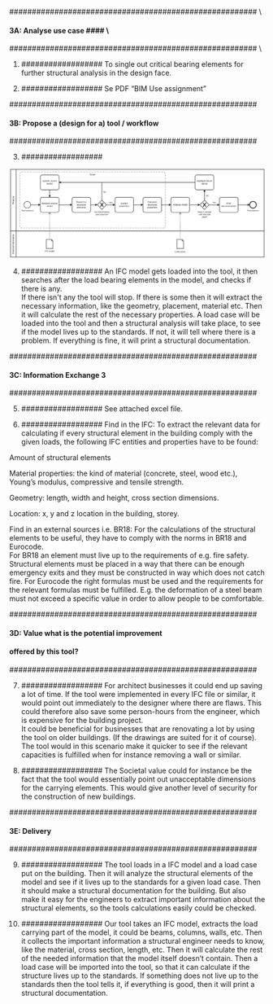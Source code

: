 ####################################################### \
#### 3A: Analyse use case                          #### \
####################################################### \

1) ##################
To single out critical bearing elements for further structural analysis in the design face. 

2) ##################
Se PDF “BIM Use assignment” 

#######################################################
#### 3B: Propose a (design for a) tool / workflow #####
#######################################################

3) ##################
<IMG src="IMG_folder/A3 BPMN Group 14.svg">

4) ##################
An IFC model gets loaded into the tool, it then searches after the load bearing elements in the model, and checks if there is any.  
If there isn't any the tool will stop. If there is some then it will extract the necessary information, like the geometry, placement, material etc. Then it will calculate the rest of the necessary properties. A load case will be loaded into the tool and then a structural analysis will take place, to see if the model lives up to the standards. If not, it will tell where there is a problem. If everything is fine, it will print a structural documentation.  

#######################################################
#### 3C: Information Exchange 3                    ####
#######################################################

5) ##################
See attached excel file.
 
6) ##################
Find in the IFC:
To extract the relevant data for calculating if every structural element in the building comply with the given loads, the following IFC entities and properties have to be found: 

Amount of structural elements 

Material properties: the kind of material (concrete, steel, wood etc.), Young’s modulus, compressive and tensile strength. 

Geometry: length, width and height, cross section dimensions. 

Location: x, y and z location in the building, storey. 

Find in an external sources i.e. BR18: 
For the calculations of the structural elements to be useful, they have to comply with the norms in BR18 and Eurocode.  
For BR18 an element must live up to the requirements of e.g. fire safety. Structural elements must be placed in a way that there can be enough emergency exits and they must be constructed in way which does not catch fire. 
For Eurocode the right formulas must be used and the requirements for the relevant formulas must be fulfilled. E.g. the deformation of a steel beam must not exceed a specific value in order to allow people to be comfortable. 

#######################################################
#### 3D: Value what is the potential improvement   ####
####     offered by this tool?                     ####
#######################################################
 
7) ##################
For architect businesses it could end up saving a lot of time. If the tool were implemented in every IFC file or similar, it would point out immediately to the designer where there are flaws. This could therefore also save some person-hours from the engineer, which is expensive for the building project.  
It could be beneficial for businesses that are renovating a lot by using the tool on older buildings. (If the drawings are suited for it of course). The tool would in this scenario make it quicker to see if the relevant capacities is fulfilled when for instance removing a wall or similar.  

8) ##################
The Societal value could for instance be the fact that the tool would essentially point out unacceptable dimensions for the carrying elements. This would give another level of security for the construction of new buildings.   

#######################################################
#### 3E: Delivery                                  ####
#######################################################

9) ##################
The tool loads in a IFC model and a load case put on the building. Then it will analyze the structural elements of the model and see if it lives up to the standards for a given load case. Then it should make a structural documentation for the building. But also make it easy for the engineers to extract important information about the structural elements, so the tools calculations easily could be checked.  

10) ##################
Our tool takes an IFC model, extracts the load carrying part of the model, it could be beams, columns, walls, etc. Then it collects the important information a structural engineer needs to know, like the material, cross section, length, etc. Then it will calculate the rest of the needed information that the model itself doesn’t contain.  Then a load case will be imported into the tool, so that it can calculate if the structure lives up to the standards. If something does not live up to the standards then the tool tells it, if everything is good, then it will print a structural documentation. 

 

 
